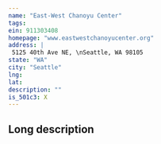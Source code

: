 ```yaml
---
name: "East-West Chanoyu Center"
tags:
ein: 911303408
homepage: "www.eastwestchanoyucenter.org"
address: |
 5125 40th Ave NE, \nSeattle, WA 98105
state: "WA"
city: "Seattle"
lng: 
lat: 
description: ""
is_501c3: X
---
```


## Long description


